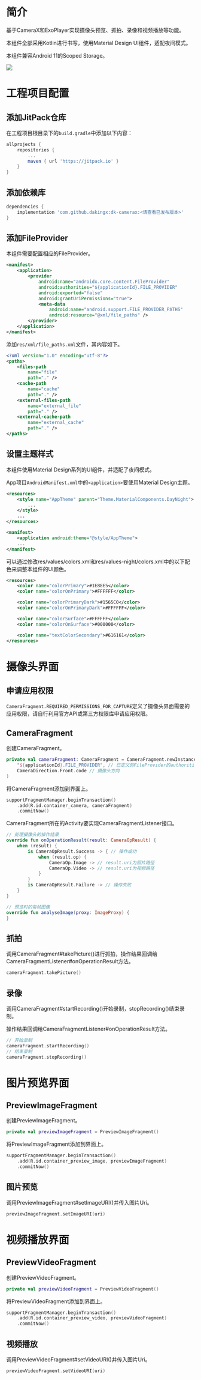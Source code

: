 # 简介
基于CameraX和ExoPlayer实现摄像头预览、抓拍、录像和视频播放等功能。

本组件全部采用Kotlin进行书写，使用Material Design UI组件，适配夜间模式。

本组件兼容Android 11的Scoped Storage。

[![](https://jitpack.io/v/CraftsmanHyj/dk-camerax.svg)](https://jitpack.io/#CraftsmanHyj/dk-camerax)

# 工程项目配置
## 添加JitPack仓库
在工程项目根目录下的`build.gradle`中添加以下内容：

```groovy
allprojects {
    repositories {
        ...
        maven { url 'https://jitpack.io' }
    }
}
```

## 添加依赖库

```groovy
dependencies {
	implementation 'com.github.dakingx:dk-camerax:<请查看已发布版本>'
}
```

## 添加FileProvider
本组件需要配置相应的FileProvider。

```xml
<manifest>
    <application>
        <provider
            android:name="androidx.core.content.FileProvider"
            android:authorities="${applicationId}.FILE_PROVIDER"
            android:exported="false"
            android:grantUriPermissions="true">
            <meta-data
                android:name="android.support.FILE_PROVIDER_PATHS"
                android:resource="@xml/file_paths" />
        </provider>
    </application>
</manifest>
```

添加`res/xml/file_paths.xml`文件，其内容如下。

```xml
<?xml version="1.0" encoding="utf-8"?>
<paths>
    <files-path
        name="file"
        path="." />
    <cache-path
        name="cache"
        path="." />
    <external-files-path
        name="external_file"
        path="." />
    <external-cache-path
        name="external_cache"
        path="." />
</paths>
```

## 设置主题样式
本组件使用Material Design系列的UI组件，并适配了夜间模式。

App项目`AndroidManifest.xml`中的`<application>`要使用Material Design主题。

```xml
<resources>
    <style name="AppTheme" parent="Theme.MaterialComponents.DayNight">
        ...
    </style>
    ...
</resources>
```

```xml
<manifest>
    <application android:theme="@style/AppTheme">
    ...
</manifest>
```

可以通过修改res/values/colors.xml和res/values-night/colors.xml中的以下配色来调整本组件的UI颜色。

```xml
<resources>
    <color name="colorPrimary">#1E88E5</color>
    <color name="colorOnPrimary">#FFFFFF</color>

    <color name="colorPrimaryDark">#1565C0</color>
    <color name="colorOnPrimaryDark">#FFFFFF</color>

    <color name="colorSurface">#FFFFFF</color>
    <color name="colorOnSurface">#000000</color>

    <color name="textColorSecondary">#616161</color>
</resources>
```

# 摄像头界面
## 申请应用权限
`CameraFragment.REQUIRED_PERMISSIONS_FOR_CAPTURE`定义了摄像头界面需要的应用权限，请自行利用官方API或第三方权限库申请应用权限。

## CameraFragment
创建CameraFragment。

```kotlin
private val cameraFragment: CameraFragment = CameraFragment.newInstance(
    "${applicationId}.FILE_PROVIDER", // 已定义的FileProvider的authorities值
    CameraDirection.Front.code // 摄像头方向
)
```

将CameraFragment添加到界面上。

```kotlin
supportFragmentManager.beginTransaction()
    .add(R.id.container_camera, cameraFragment)
    .commitNow()
```

CameraFragment所在的Activity要实现CameraFragmentListener接口。

```kotlin
// 处理摄像头的操作结果
override fun onOperationResult(result: CameraOpResult) {
    when (result) {
        is CameraOpResult.Success -> { // 操作成功
            when (result.op) {
                CameraOp.Image -> // result.uri为照片路径
                CameraOp.Video -> // result.uri为视频路径
            }
        }
        is CameraOpResult.Failure -> // 操作失败
    }
}

// 预览时的每帧图像
override fun analyseImage(proxy: ImageProxy) {
}
```

## 抓拍
调用CameraFragment#takePicture()进行抓拍，操作结果回调给CameraFragmentListener#onOperationResult方法。

```kotlin
cameraFragment.takePicture()
```

## 录像

调用CameraFragment#startRecording()开始录制，stopRecording()结束录制。

操作结果回调给CameraFragmentListener#onOperationResult方法。

```kotlin
// 开始录制
cameraFragment.startRecording()
// 结束录制
cameraFragment.stopRecording()
```

# 图片预览界面
## PreviewImageFragment
创建PreviewImageFragment。

```kotlin
private val previewImageFragment = PreviewImageFragment()
```

将PreviewImageFragment添加到界面上。

```kotlin
supportFragmentManager.beginTransaction()
    .add(R.id.container_preview_image, previewImageFragment)
    .commitNow()
```

## 图片预览
调用PreviewImageFragment#setImageURI()并传入图片Uri。

```kotlin
previewImageFragment.setImageURI(uri)
```

# 视频播放界面
## PreviewVideoFragment
创建PreviewVideoFragment。

```kotlin
private val previewVideoFragment = PreviewVideoFragment()
```

将PreviewVideoFragment添加到界面上。

```kotlin
supportFragmentManager.beginTransaction()
    .add(R.id.container_preview_video, previewVideoFragment)
    .commitNow()
```

## 视频播放
调用PreviewVideoFragment#setVideoURI()并传入图片Uri。

```kotlin
previewVideoFragment.setVideoURI(uri)
```

